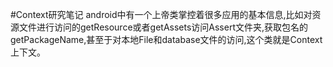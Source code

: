 #Context研究笔记
android中有一个上帝类掌控着很多应用的基本信息,比如对资源文件进行访问的getResource或者getAssets访问Assert文件夹,获取包名的getPackageName,甚至于对本地File和database文件的访问,这个类就是Context上下文。
